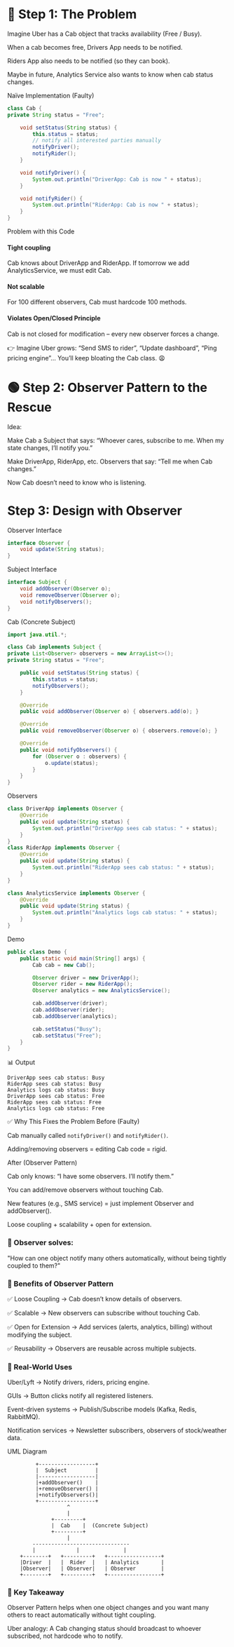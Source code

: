 # 🚕 Step 1: The Problem

Imagine Uber has a Cab object that tracks availability (Free / Busy).

When a cab becomes free, Drivers App needs to be notified.

Riders App also needs to be notified (so they can book).

Maybe in future, Analytics Service also wants to know when cab status changes.

Naïve Implementation (Faulty)
```java
class Cab {
private String status = "Free";

    void setStatus(String status) {
        this.status = status;
        // notify all interested parties manually
        notifyDriver();
        notifyRider();
    }

    void notifyDriver() {
        System.out.println("DriverApp: Cab is now " + status);
    }

    void notifyRider() {
        System.out.println("RiderApp: Cab is now " + status);
    }
}
```
Problem with this Code

#### Tight coupling
Cab knows about DriverApp and RiderApp. If tomorrow we add AnalyticsService, we must edit Cab.

#### Not scalable
For 100 different observers, Cab must hardcode 100 methods.

#### Violates Open/Closed Principle
Cab is not closed for modification – every new observer forces a change.

👉 Imagine Uber grows: “Send SMS to rider”, “Update dashboard”, “Ping pricing engine”…
You’ll keep bloating the Cab class. 😩

# 🟢 Step 2: Observer Pattern to the Rescue
Idea:

Make Cab a Subject that says: “Whoever cares, subscribe to me. When my state changes, I’ll notify you.”

Make DriverApp, RiderApp, etc. Observers that say: “Tell me when Cab changes.”

Now Cab doesn’t need to know who is listening.

# Step 3: Design with Observer
Observer Interface
```java
interface Observer {
    void update(String status);
}
```
Subject Interface
```java
interface Subject {
    void addObserver(Observer o);
    void removeObserver(Observer o);
    void notifyObservers();
}
```
Cab (Concrete Subject)
```java
import java.util.*;

class Cab implements Subject {
private List<Observer> observers = new ArrayList<>();
private String status = "Free";

    public void setStatus(String status) {
        this.status = status;
        notifyObservers();
    }

    @Override
    public void addObserver(Observer o) { observers.add(o); }

    @Override
    public void removeObserver(Observer o) { observers.remove(o); }

    @Override
    public void notifyObservers() {
        for (Observer o : observers) {
            o.update(status);
        }
    }
}
```
Observers
```java
class DriverApp implements Observer {
    @Override
    public void update(String status) {
        System.out.println("DriverApp sees cab status: " + status);
    }
}
class RiderApp implements Observer {
    @Override
    public void update(String status) {
        System.out.println("RiderApp sees cab status: " + status);
    }
}

class AnalyticsService implements Observer {
    @Override
    public void update(String status) {
        System.out.println("Analytics logs cab status: " + status);
    }
}
```
Demo
```java
public class Demo {
    public static void main(String[] args) {
        Cab cab = new Cab();

        Observer driver = new DriverApp();
        Observer rider = new RiderApp();
        Observer analytics = new AnalyticsService();

        cab.addObserver(driver);
        cab.addObserver(rider);
        cab.addObserver(analytics);

        cab.setStatus("Busy");
        cab.setStatus("Free");
    }
}
```
📊 Output
```
DriverApp sees cab status: Busy
RiderApp sees cab status: Busy
Analytics logs cab status: Busy
DriverApp sees cab status: Free
RiderApp sees cab status: Free
Analytics logs cab status: Free
```

✅ Why This Fixes the Problem
Before (Faulty)

Cab manually called `notifyDriver()` and `notifyRider()`.

Adding/removing observers = editing Cab code = rigid.

After (Observer Pattern)

Cab only knows: “I have some observers. I’ll notify them.”

You can add/remove observers without touching Cab.

New features (e.g., SMS service) = just implement Observer and addObserver().

Loose coupling + scalability + open for extension.

### 🔑 Observer solves:
"How can one object notify many others automatically, without being tightly coupled to them?"


### 🎯 Benefits of Observer Pattern

✅ Loose Coupling → Cab doesn’t know details of observers.

✅ Scalable → New observers can subscribe without touching Cab.

✅ Open for Extension → Add services (alerts, analytics, billing) without modifying the subject.

✅ Reusability → Observers are reusable across multiple subjects.

### 📌 Real-World Uses

Uber/Lyft → Notify drivers, riders, pricing engine.

GUIs → Button clicks notify all registered listeners.

Event-driven systems → Publish/Subscribe models (Kafka, Redis, RabbitMQ).

Notification services → Newsletter subscribers, observers of stock/weather data.

UML Diagram
```
         +------------------+
         |  Subject         |
         |------------------|
         |+addObserver()    |
         |+removeObserver() |
         |+notifyObservers()|
         +------------------+
                   ^
                   |
              +---------+
              |  Cab    |  (Concrete Subject)
              +---------+
                   |
        -------------------------------
        |             |              |
    +--------+   +---------+   +-----------------+
    |Driver  |   |  Rider  |   | Analytics       |
    |Observer|   | Observer|   | Observer        |
    +--------+   +---------+   +-----------------+
```
### 🔑 Key Takeaway

Observer Pattern helps when one object changes and you want many others to react automatically without tight coupling.

Uber analogy: A Cab changing status should broadcast to whoever subscribed, not hardcode who to notify.